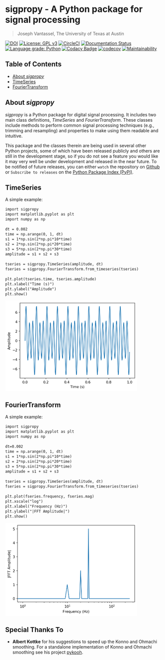 # sigpropy - A Python package for signal processing

> Joseph Vantassel, The University of Texas at Austin

[![DOI](https://zenodo.org/badge/218571161.svg)](https://zenodo.org/badge/latestdoi/218571161)
[![License: GPL v3](https://img.shields.io/badge/License-GPLv3-blue.svg)](https://github.com/jpvantassel/sigpropy/blob/main/LICENSE.txt)
[![CircleCI](https://circleci.com/gh/jpvantassel/sigpropy.svg?style=svg)](https://circleci.com/gh/jpvantassel/sigpropy)
[![Documentation Status](https://readthedocs.org/projects/sigpropy/badge/?version=latest)](https://sigpropy.readthedocs.io/en/latest/?badge=latest)
[![Language grade: Python](https://img.shields.io/lgtm/grade/python/g/jpvantassel/sigpropy.svg?logo=lgtm&logoWidth=18)](https://lgtm.com/projects/g/jpvantassel/sigpropy/context:python)
[![Codacy Badge](https://api.codacy.com/project/badge/Grade/1a9c785e79214a0db457797f6d5f82f0)](https://www.codacy.com/manual/jpvantassel/sigpropy?utm_source=github.com&amp;utm_medium=referral&amp;utm_content=jpvantassel/sigpropy&amp;utm_campaign=Badge_Grade)
[![codecov](https://codecov.io/gh/jpvantassel/sigpropy/branch/main/graph/badge.svg)](https://codecov.io/gh/jpvantassel/sigpropy)
[![Maintainability](https://api.codeclimate.com/v1/badges/6a3d16f9a406a5367a67/maintainability)](https://codeclimate.com/github/jpvantassel/sigpropy/maintainability)

## Table of Contents

-   [About _sigpropy_](#About-sigpropy)
-   [TimeSeries](#TimeSeries)
-   [FourierTransform](#FourierTransform)

## About _sigpropy_

_sigpropy_ is a Python package for digital signal processing. It includes two
main class definitions, _TimeSeries_ and _FourierTransform_. These classes
include methods to perform common signal processing techniques (e.g., trimming
and resampling) and properties to make using them readable and intuitive.

This package and the classes therein are being used in several other
Python projects, some of which have been released publicly and others are
still in the development stage, so if you do not see a feature you would like
it may very well be under development and released in the near future. To be
notified of future releases, you can either `watch` the repository on
[Github](https://github.com/jpvantassel/sigpropy) or
`Subscribe to releases` on the
[Python Package Index (PyPI)](https://pypi.org/project/sigpropy/).

## TimeSeries

A simple example:

```Python3
import sigpropy
import matplotlib.pyplot as plt
import numpy as np

dt = 0.002
time = np.arange(0, 1, dt)
s1 = 1*np.sin(2*np.pi*10*time)
s2 = 2*np.sin(2*np.pi*20*time)
s3 = 5*np.sin(2*np.pi*30*time)
amplitude = s1 + s2 + s3

tseries = sigpropy.TimeSeries(amplitude, dt)
fseries = sigpropy.FourierTransform.from_timeseries(tseries)

plt.plot(tseries.time, tseries.amplitude)
plt.xlabel("Time (s)")
plt.ylabel("Amplitude")
plt.show()
```

<img src="https://github.com/jpvantassel/sigpropy/blob/main/figs/example_tseries.png?raw=true" width="425" />

## FourierTransform

A simple example:

```Python3
import sigpropy
import matplotlib.pyplot as plt
import numpy as np

dt=0.002
time = np.arange(0, 1, dt)
s1 = 1*np.sin(2*np.pi*10*time)
s2 = 2*np.sin(2*np.pi*20*time)
s3 = 5*np.sin(2*np.pi*30*time)
amplitude = s1 + s2 + s3

tseries = sigpropy.TimeSeries(amplitude, dt)
fseries = sigpropy.FourierTransform.from_timeseries(tseries)

plt.plot(fseries.frequency, fseries.mag)
plt.xscale("log")
plt.xlabel("Frequency (Hz)")
plt.ylabel("|FFT Amplitude|")
plt.show()
```

<img src="https://github.com/jpvantassel/sigpropy/blob/main/figs/example_fseries.png?raw=true" width="425" />

## Special Thanks To

- __Albert Kottke__ for his suggestions to speed up the Konno and Ohmachi
smoothing. For a standalone implementation of Konno and Ohmachi smoothing see
his project [pykooh](https://github.com/arkottke/pykooh).
